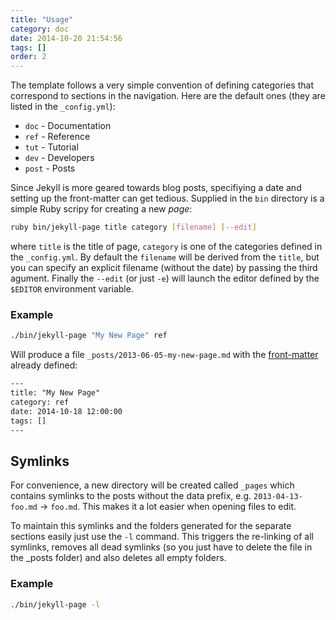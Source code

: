 ```yaml
---
title: "Usage"
category: doc
date: 2014-10-20 21:54:56
tags: []
order: 2
---
```


The template follows a very simple convention of defining categories that correspond to sections in the navigation. 
Here are the default ones (they are listed in the `_config.yml`):

- `doc` - Documentation 
- `ref` - Reference
- `tut` - Tutorial
- `dev` - Developers
- `post` - Posts

Since Jekyll is more geared towards blog posts, specifiying a date and setting up the front-matter can get tedious. 
Supplied in the `bin` directory is a simple Ruby scripy for creating a new _page_:

```bash
ruby bin/jekyll-page title category [filename] [--edit]
```

where `title` is the title of page, `category` is one of the categories defined in the `_config.yml`. By default 
the `filename` will be derived from the `title`, but you can specify an explicit filename (without the date) by passing 
the third agument. Finally the `--edit` (or just `-e`) will launch the editor defined by the `$EDITOR` 
environment variable.

### Example

```bash
./bin/jekyll-page "My New Page" ref
```

Will produce a file `_posts/2013-06-05-my-new-page.md` with the [front-matter][1] already defined:

```html
---
title: "My New Page"
category: ref
date: 2014-10-18 12:00:00
tags: []
---
```

## Symlinks

For convenience, a new directory will be created called `_pages` which contains symlinks to the posts without the data 
prefix, e.g. `2013-04-13-foo.md` &rarr; `foo.md`. This makes it a lot easier when opening files to edit.

To maintain this symlinks and the folders generated for the separate sections easily just use the `-l` command. This
triggers the re-linking of all symlinks, removes all dead symlinks (so you just have to delete the file in the \_posts
folder) and also deletes all empty folders.

### Example
```bash
./bin/jekyll-page -l
```

[1]: http://jekyllrb.com/docs/frontmatter/
[2]: https://help.github.com/articles/pages-don-t-build-unable-to-run-jekyll#unsafe-plugins